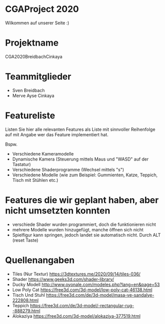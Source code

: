 # CGAProject 2020
Wilkommen auf unserer Seite :)

# Projektname
CGA2020BreidbachCinkaya

# Teammitglieder

- Sven Breidbach
- Merve Ayse Cinkaya

# Featureliste 
Listen Sie hier alle relevanten Features als Liste mit sinnvoller Reihenfolge auf mit Angabe wer das Feature implementiert hat.

Bspw.

- Verschiedene Kameramodelle 
- Dynamische Kamera (Steuerung mittels Maus und "WASD" auf der Tastatur) 
- Verschiedene Shaderprogramme (Wechsel mittels "s") 
- Verschiedene Modelle (wie zum Beispiel: Gummienten, Katze, Teppich, Tisch mit Stühlen etc.)

# Features die wir geplant haben, aber nicht umsetzten konnten

- verschiede Shader wurden programmiert, doch die funktionieren nicht
- mehrere Modelle wurden hinzugefügt, manche öffnen sich nicht
- Spielfigur kann springen, jedoch landet sie automatisch nicht. Durch ALT (reset Taste)

# Quellenangaben

- Tiles (Nur Textur)
https://3dtextures.me/2020/09/14/tiles-036/
- Shader
https://www.geeks3d.com/shader-library/
- Ducky Modell
http://www.oyonale.com/modeles.php?lang=en&page=53
- Low Poly Cat
https://free3d.com/3d-model/low-poly-cat-46138.html
- Tisch Und Stuhl
https://free3d.com/de/3d-model/masa-ve-sandalye-222808.html
- Teppich
https://free3d.com/de/3d-model/-rectangular-rug--888279.html
- Alokaziya
https://free3d.com/3d-model/alokaziya-377519.html


